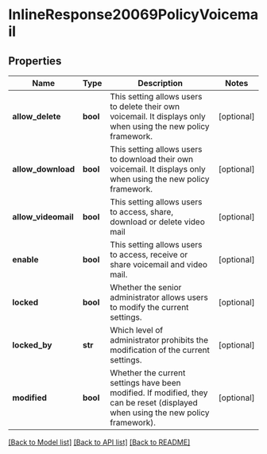 # InlineResponse20069PolicyVoicemail

## Properties
Name | Type | Description | Notes
------------ | ------------- | ------------- | -------------
**allow_delete** | **bool** | This setting allows users to delete their own voicemail. It displays only when using the new policy framework. | [optional] 
**allow_download** | **bool** | This setting allows users to download their own voicemail. It displays only when using the new policy framework. | [optional] 
**allow_videomail** | **bool** | This setting allows users to access, share, download or delete video mail | [optional] 
**enable** | **bool** | This setting allows users to access, receive or share voicemail and video mail. | [optional] 
**locked** | **bool** | Whether the senior administrator allows users to modify the current settings. | [optional] 
**locked_by** | **str** | Which level of administrator prohibits the modification of the current settings. | [optional] 
**modified** | **bool** | Whether the current settings have been modified. If modified, they can be reset (displayed when using the new policy framework). | [optional] 

[[Back to Model list]](../README.md#documentation-for-models) [[Back to API list]](../README.md#documentation-for-api-endpoints) [[Back to README]](../README.md)


